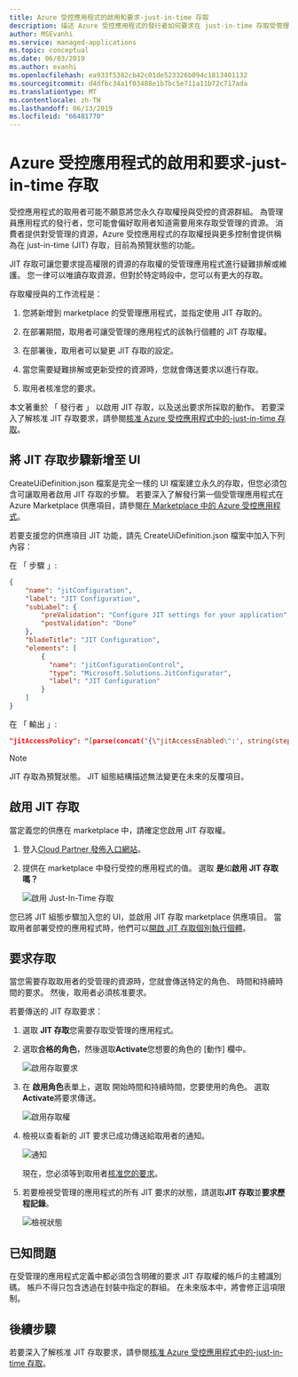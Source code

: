 ```yaml
---
title: Azure 受控應用程式的啟用和要求-just-in-time 存取
description: 描述 Azure 受控應用程式的發行者如何要求在 just-in-time 存取受管理的應用程式。
author: MSEvanhi
ms.service: managed-applications
ms.topic: conceptual
ms.date: 06/03/2019
ms.author: evanhi
ms.openlocfilehash: ea933f5382cb42c01de523326b094c1813401132
ms.sourcegitcommit: d4dfbc34a1f03488e1b7bc5e711a11b72c717ada
ms.translationtype: MT
ms.contentlocale: zh-TW
ms.lasthandoff: 06/13/2019
ms.locfileid: "66481770"
---
```

# <a name="enable-and-request-just-in-time-access-for-azure-managed-applications"></a>Azure 受控應用程式的啟用和要求-just-in-time 存取

受控應用程式的取用者可能不願意將您永久存取權授與受控的資源群組。 為管理員應用程式的發行者，您可能會偏好取用者知道需要用來存取受管理的資源。 消費者提供對受管理的資源，Azure 受控應用程式的存取權授與更多控制會提供稱為在 just-in-time (JIT) 存取，目前為預覽狀態的功能。

JIT 存取可讓您要求提高權限的資源的存取權的受管理應用程式進行疑難排解或維護。 您一律可以唯讀存取資源，但對於特定時段中，您可以有更大的存取。

存取權授與的工作流程是：

1. 您將新增到 marketplace 的受管理應用程式，並指定使用 JIT 存取的。

1. 在部署期間，取用者可讓受管理的應用程式的該執行個體的 JIT 存取權。

1. 在部署後，取用者可以變更 JIT 存取的設定。

1. 當您需要疑難排解或更新受控的資源時，您就會傳送要求以進行存取。

1. 取用者核准您的要求。

本文著重於 「 發行者 」 以啟用 JIT 存取，以及送出要求所採取的動作。 若要深入了解核准 JIT 存取要求，請參閱[核准 Azure 受控應用程式中的-just-in-time 存取](approve-just-in-time-access.md)。

## <a name="add-jit-access-step-to-ui"></a>將 JIT 存取步驟新增至 UI

CreateUiDefinition.json 檔案是完全一樣的 UI 檔案建立永久的存取，但您必須包含可讓取用者啟用 JIT 存取的步驟。 若要深入了解發行第一個受管理應用程式在 Azure Marketplace 供應項目，請參閱[在 Marketplace 中的 Azure 受控應用程式](publish-marketplace-app.md)。

若要支援您的供應項目 JIT 功能，請先 CreateUiDefinition.json 檔案中加入下列內容：

在 「 步驟 」:

```json
{
    "name": "jitConfiguration",
    "label": "JIT Configuration",
    "subLabel": {
        "preValidation": "Configure JIT settings for your application",
        "postValidation": "Done"
    },
    "bladeTitle": "JIT Configuration",
    "elements": [
        {
          "name": "jitConfigurationControl",
          "type": "Microsoft.Solutions.JitConfigurator",
          "label": "JIT Configuration"
        }
    ]
}
```
 
在 「 輸出 」:

```json
"jitAccessPolicy": "[parse(concat('{\"jitAccessEnabled\":', string(steps('jitConfiguration').jitConfigurationControl.jitEnabled), ',\"jitApprovalMode\":\"', steps('jitConfiguration').jitConfigurationControl.jitApprovalMode, '\",\"maximumJitAccessDuration\":\"', steps('jitConfiguration').jitConfigurationControl.maxAccessDuration, '\",\"jitApprovers\":', string(steps('jitConfiguration').jitConfigurationControl.approvers), '}'))]"
```

> [!NOTE]
> JIT 存取為預覽狀態。 JIT 組態結構描述無法變更在未來的反覆項目。

## <a name="enable-jit-access"></a>啟用 JIT 存取

當定義您的供應在 marketplace 中，請確定您啟用 JIT 存取權。

1. 登入[Cloud Partner 發佈入口網站](https://cloudpartner.azure.com)。

1. 提供在 marketplace 中發行受控的應用程式的值。 選取  **是**如**啟用 JIT 存取嗎？**

   ![啟用 Just-In-Time 存取](./media/request-just-in-time-access/marketplace-enable.png)

您已將 JIT 組態步驟加入您的 UI，並啟用 JIT 存取 marketplace 供應項目。 當取用者部署受控的應用程式時，他們可以[開啟 JIT 存取個別執行個體](approve-just-in-time-access.md#enable-during-deployment)。

## <a name="request-access"></a>要求存取

當您需要存取取用者的受管理的資源時，您就會傳送特定的角色、 時間和持續時間的要求。 然後，取用者必須核准要求。

若要傳送的 JIT 存取要求：

1. 選取  **JIT 存取**您需要存取受管理的應用程式。

1. 選取**合格的角色**，然後選取**Activate**您想要的角色的 [動作] 欄中。

   ![啟用存取要求](./media/request-just-in-time-access/send-request.png)

1. 在 **啟用角色**表單上，選取 開始時間和持續時間，您要使用的角色。 選取  **Activate**將要求傳送。

   ![啟用存取權](./media/request-just-in-time-access/activate-access.png) 

1. 檢視以查看新的 JIT 要求已成功傳送給取用者的通知。

   ![通知](./media/request-just-in-time-access/in-progress.png)

   現在，您必須等到取用者[核准您的要求](approve-just-in-time-access.md#approve-requests)。

1. 若要檢視受管理的應用程式的所有 JIT 要求的狀態，請選取**JIT 存取**並**要求歷程記錄**。

   ![檢視狀態](./media/request-just-in-time-access/view-status.png)

## <a name="known-issues"></a>已知問題

在受管理的應用程式定義中都必須包含明確的要求 JIT 存取權的帳戶的主體識別碼。 帳戶不得只包含透過在封裝中指定的群組。 在未來版本中，將會修正這項限制。

## <a name="next-steps"></a>後續步驟

若要深入了解核准 JIT 存取要求，請參閱[核准 Azure 受控應用程式中的-just-in-time 存取](approve-just-in-time-access.md)。
